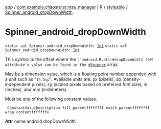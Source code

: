 [app](../../../index.md) / [com.example.chaosruler.msa_manager](../../index.md) / [R](../index.md) / [styleable](index.md) / [Spinner_android_dropDownWidth](.)

# Spinner_android_dropDownWidth

`static val Spinner_android_dropDownWidth: `[`Int`](https://kotlinlang.org/api/latest/jvm/stdlib/kotlin/-int/index.html)
`static val Spinner_android_dropDownWidth: `[`Int`](https://kotlinlang.org/api/latest/jvm/stdlib/kotlin/-int/index.html)

This symbol is the offset where the ``[`android.R.attr#dropDownWidth`](#) attribute's value can be found in the ``[`#Spinner`](-spinner.md) array.

May be a dimension value, which is a floating point number appended with a unit such as "`14.5sp`". Available units are: px (pixels), dp (density-independent pixels), sp (scaled pixels based on preferred font size), in (inches), and mm (millimeters).

Must be one of the following constant values.

     ConstantValueDescription fill_parentffffffff match_parentffffffff wrap_contentfffffffe

**Attr**
name android:dropDownWidth

